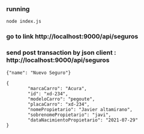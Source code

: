 ### running 

```
node index.js
```

### go to link http://localhost:9000/api/seguros


### send post transaction by json client  : http://localhost:9000/api/seguros
```
{"name": "Nuevo Seguro"}

{
        "marcaCarro": "Acura",
        "id": "xd-234",
        "modeloCarro": "pegoute",
        "placaCarro": "xd-234",
        "nomePropietario": "Javier altamirano",
        "sobrenomePropietario": "javi",
        "dataNacimientoPropietario": "2021-07-29"
}
```
